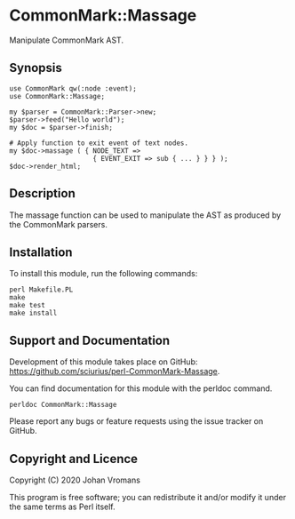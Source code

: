 # CommonMark::Massage

Manipulate CommonMark AST.

## Synopsis

    use CommonMark qw(:node :event);
    use CommonMark::Massage;

    my $parser = CommonMark::Parser->new;
    $parser->feed("Hello world");
    my $doc = $parser->finish;

    # Apply function to exit event of text nodes.
    my $doc->massage ( { NODE_TEXT =>
                         { EVENT_EXIT => sub { ... } } } );
    $doc->render_html;

## Description

The massage function can be used to manipulate the AST as produced by
the CommonMark parsers.

## Installation

To install this module, run the following commands:

	perl Makefile.PL
	make
	make test
	make install

## Support and Documentation

Development of this module takes place on GitHub:
https://github.com/sciurius/perl-CommonMark-Massage.

You can find documentation for this module with the perldoc command.

    perldoc CommonMark::Massage

Please report any bugs or feature requests using the issue tracker on
GitHub.

## Copyright and Licence

Copyright (C) 2020 Johan Vromans

This program is free software; you can redistribute it and/or modify it
under the same terms as Perl itself.

